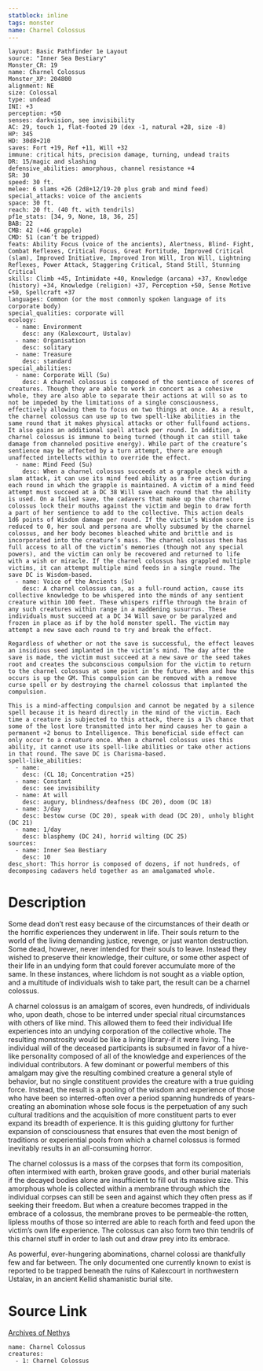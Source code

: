 ```yaml
---
statblock: inline
tags: monster
name: Charnel Colossus
---
```

```statblock
layout: Basic Pathfinder 1e Layout
source: "Inner Sea Bestiary"
Monster_CR: 19
name: Charnel Colossus
Monster_XP: 204800
alignment: NE
size: Colossal
type: undead
INI: +3
perception: +50
senses: darkvision, see invisibility
AC: 29, touch 1, flat-footed 29 (dex -1, natural +28, size -8)
HP: 345
HD: 30d8+210
saves: Fort +19, Ref +11, Will +32
immune: critical hits, precision damage, turning, undead traits
DR: 15/magic and slashing
defensive_abilities: amorphous, channel resistance +4
SR: 30
speed: 30 ft.
melee: 6 slams +26 (2d8+12/19-20 plus grab and mind feed)
special_attacks: voice of the ancients
space: 30 ft.
reach: 20 ft. (40 ft. with tendrils)
pf1e_stats: [34, 9, None, 18, 36, 25]
BAB: 22
CMB: 42 (+46 grapple)
CMD: 51 (can’t be tripped)
feats: Ability Focus (voice of the ancients), Alertness, Blind- Fight, Combat Reflexes, Critical Focus, Great Fortitude, Improved Critical (slam), Improved Initiative, Improved Iron Will, Iron Will, Lightning Reflexes, Power Attack, Staggering Critical, Stand Still, Stunning Critical
skills: Climb +45, Intimidate +40, Knowledge (arcana) +37, Knowledge (history) +34, Knowledge (religion) +37, Perception +50, Sense Motive +50, Spellcraft +37
languages: Common (or the most commonly spoken language of its corporate body)
special_qualities: corporate will
ecology:
  - name: Environment
    desc: any (Kalexcourt, Ustalav)
  - name: Organisation
    desc: solitary
  - name: Treasure
    desc: standard
special_abilities:
  - name: Corporate Will (Su)
    desc: A charnel colossus is composed of the sentience of scores of creatures. Though they are able to work in concert as a cohesive whole, they are also able to separate their actions at will so as to not be impeded by the limitations of a single consciousness, effectively allowing them to focus on two things at once. As a result, the charnel colossus can use up to two spell-like abilities in the same round that it makes physical attacks or other fullfound actions. It also gains an additional spell attack per round. In addition, a charnel colossus is immune to being turned (though it can still take damage from channeled positive energy). While part of the creature’s sentience may be affected by a turn attempt, there are enough unaffected intellects within to override the effect.
  - name: Mind Feed (Su)
    desc: When a charnel colossus succeeds at a grapple check with a slam attack, it can use its mind feed ability as a free action during each round in which the grapple is maintained. A victim of a mind feed attempt must succeed at a DC 38 Will save each round that the ability is used. On a failed save, the cadavers that make up the charnel colossus lock their mouths against the victim and begin to draw forth a part of her sentience to add to the collective. This action deals 1d6 points of Wisdom damage per round. If the victim’s Wisdom score is reduced to 0, her soul and persona are wholly subsumed by the charnel colossus, and her body becomes bleached white and brittle and is incorporated into the creature’s mass. The charnel colossus then has full access to all of the victim’s memories (though not any special powers), and the victim can only be recovered and returned to life with a wish or miracle. If the charnel colossus has grappled multiple victims, it can attempt multiple mind feeds in a single round. The save DC is Wisdom-based.
  - name: Voice of the Ancients (Su)
    desc: A charnel colossus can, as a full-round action, cause its collective knowledge to be whispered into the minds of any sentient creature within 100 feet. These whispers riffle through the brain of any such creatures within range in a maddening susurrus. These individuals must succeed at a DC 34 Will save or be paralyzed and frozen in place as if by the hold monster spell. The victim may attempt a new save each round to try and break the effect.

Regardless of whether or not the save is successful, the effect leaves an insidious seed implanted in the victim’s mind. The day after the save is made, the victim must succeed at a new save or the seed takes root and creates the subconscious compulsion for the victim to return to the charnel colossus at some point in the future. When and how this occurs is up the GM. This compulsion can be removed with a remove curse spell or by destroying the charnel colossus that implanted the compulsion.

This is a mind-affecting compulsion and cannot be negated by a silence spell because it is heard directly in the mind of the victim. Each time a creature is subjected to this attack, there is a 1% chance that some of the lost lore transmitted into her mind causes her to gain a permanent +2 bonus to Intelligence. This beneficial side effect can only occur to a creature once. When a charnel colossus uses this ability, it cannot use its spell-like abilities or take other actions in that round. The save DC is Charisma-based.
spell-like_abilities:
  - name:
    desc: (CL 18; Concentration +25)
  - name: Constant
    desc: see invisibility
  - name: At will
    desc: augury, blindness/deafness (DC 20), doom (DC 18)
  - name: 3/day
    desc: bestow curse (DC 20), speak with dead (DC 20), unholy blight (DC 21)
  - name: 1/day
    desc: blasphemy (DC 24), horrid wilting (DC 25)
sources:
  - name: Inner Sea Bestiary
    desc: 10
desc_short: This horror is composed of dozens, if not hundreds, of decomposing cadavers held together as an amalgamated whole.
```
# Description
Some dead don’t rest easy because of the circumstances of their death or the horrific experiences they underwent in life. Their souls return to the world of the living demanding justice, revenge, or just wanton destruction. Some dead, however, never intended for their souls to leave. Instead they wished to preserve their knowledge, their culture, or some other aspect of their life in an undying form that could forever accumulate more of the same. In these instances, where lichdom is not sought as a viable option, and a multitude of individuals wish to take part, the result can be a charnel colossus.

A charnel colossus is an amalgam of scores, even hundreds, of individuals who, upon death, chose to be interred under special ritual circumstances with others of like mind. This allowed them to feed their individual life experiences into an undying corporation of the collective whole. The resulting monstrosity would be like a living library-if it were living. The individual will of the deceased participants is subsumed in favor of a hive-like personality composed of all of the knowledge and experiences of the individual contributors. A few dominant or powerful members of this amalgam may give the resulting combined creature a general style of behavior, but no single constituent provides the creature with a true guiding force. Instead, the result is a pooling of the wisdom and experience of those who have been so interred-often over a period spanning hundreds of years-creating an abomination whose sole focus is the perpetuation of any such cultural traditions and the acquisition of more constituent parts to ever expand its breadth of experience. It is this guiding gluttony for further expansion of consciousness that ensures that even the most benign of traditions or experiential pools from which a charnel colossus is formed inevitably results in an all-consuming horror.

The charnel colossus is a mass of the corpses that form its composition, often intermixed with earth, broken grave goods, and other burial materials if the decayed bodies alone are insufficient to fill out its massive size. This amorphous whole is collected within a membrane through which the individual corpses can still be seen and against which they often press as if seeking their freedom. But when a creature becomes trapped in the embrace of a colossus, the membrane proves to be permeable-the rotten, lipless mouths of those so interred are able to reach forth and feed upon the victim’s own life experience. The colossus can also form two thin tendrils of this charnel stuff in order to lash out and draw prey into its embrace.

As powerful, ever-hungering abominations, charnel colossi are thankfully few and far between. The only documented one currently known to exist is reported to be trapped beneath the ruins of Kalexcourt in northwestern Ustalav, in an ancient Kellid shamanistic burial site.
# Source Link
[Archives of Nethys](https://aonprd.com/MonsterDisplay.aspx?ItemName=Charnel%20Colossus)
```encounter-table
name: Charnel Colossus
creatures:
  - 1: Charnel Colossus
```
